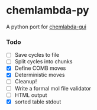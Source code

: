 # chemlambda-py
A python port for [chemlabda-gui](https://github.com/chorasimilarity/chemlambda-gui/blob/gh-pages/dynamic/README.md)


### Todo
- [ ] Save cycles to file
- [ ] Split cycles into chunks
- [x] Define COMB moves
- [x] Deterministic moves
- [ ] Cleanup!
- [ ] Write a formal mol file validator
- [ ] HTML output
- [x] sorted table stdout
